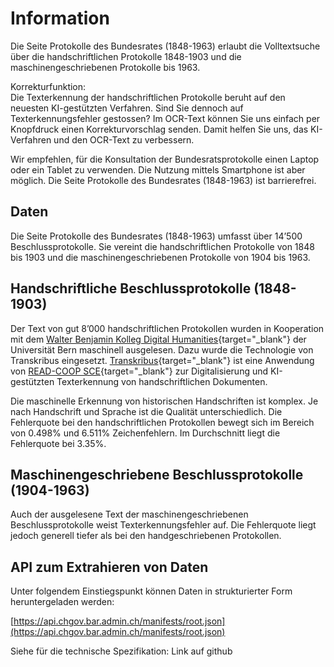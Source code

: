 # Information

Die Seite Protokolle des Bundesrates (1848-1963) erlaubt die Volltextsuche über die handschriftlichen Protokolle 1848-1903 und die maschinengeschriebenen Protokolle bis 1963.

Korrekturfunktion:  
Die Texterkennung der handschriftlichen Protokolle beruht auf den neuesten KI-gestützten Verfahren. Sind Sie dennoch auf Texterkennungsfehler gestossen? Im OCR-Text können Sie uns einfach per Knopfdruck einen Korrekturvorschlag senden. Damit helfen Sie uns, das KI-Verfahren und den OCR-Text zu verbessern.

Wir empfehlen, für die Konsultation der Bundesratsprotokolle einen Laptop oder ein Tablet zu verwenden. Die Nutzung mittels Smartphone ist aber möglich. Die Seite Protokolle des Bundesrates (1848-1963) ist barrierefrei.

## Daten

Die Seite Protokolle des Bundesrates (1848-1963) umfasst über 14’500 Beschlussprotokolle. Sie vereint die handschriftlichen Protokolle von 1848 bis 1903 und die maschinengeschriebenen Protokolle von 1904 bis 1963.

## Handschriftliche Beschlussprotokolle (1848-1903)

Der Text von gut 8’000 handschriftlichen Protokollen wurden in Kooperation mit dem [Walter Benjamin Kolleg Digital Humanities](https://www.dh.unibe.ch/index_ger.html){target="_blank"} der Universität Bern maschinell ausgelesen. Dazu wurde die Technologie von Transkribus eingesetzt. [Transkribus](https://readcoop.eu/de/transkribus/){target="_blank"} ist eine Anwendung von [READ-COOP SCE](https://readcoop.eu/de/){target="_blank"} zur Digitalisierung und KI-gestützten Texterkennung von handschriftlichen Dokumenten.

Die maschinelle Erkennung von historischen Handschriften ist komplex. Je nach Handschrift und Sprache ist die Qualität unterschiedlich. Die Fehlerquote bei den handschriftlichen Protokollen bewegt sich im Bereich von 0.498% und 6.511% Zeichenfehlern. Im Durchschnitt liegt die Fehlerquote bei 3.35%.

## Maschinengeschriebene Beschlussprotokolle (1904-1963)

Auch der ausgelesene Text der maschinengeschriebenen Beschlussprotokolle weist Texterkennungsfehler auf. Die Fehlerquote liegt jedoch generell tiefer als bei den handgeschriebenen Protokollen.

## API zum Extrahieren von Daten

Unter folgendem Einstiegspunkt können Daten in strukturierter Form heruntergeladen werden:

[https://api.chgov.bar.admin.ch/manifests/root.json](https://api.chgov.bar.admin.ch/manifests/root.json)

Siehe für die technische Spezifikation: Link auf github
